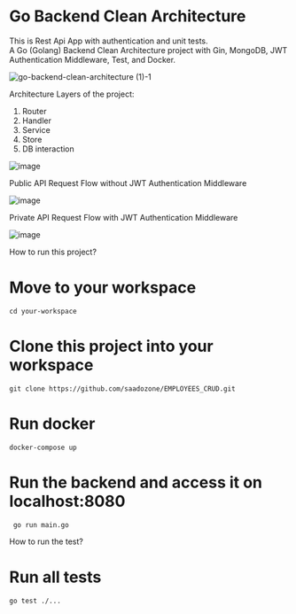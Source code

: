 # Go Backend Clean Architecture   

This is Rest Api App with authentication and unit tests.   
A Go (Golang) Backend Clean Architecture project with Gin, MongoDB, JWT Authentication Middleware, Test, and Docker. 
 
![go-backend-clean-architecture (1)-1](https://github.com/saadozone/EMPLOYEES_CRUD/assets/125872373/a49a1c06-2965-4fce-b67a-698ad556a02b)
 
Architecture Layers of the project: 

1) Router     
2) Handler
3) Service     
4) Store  
5) DB interaction  
 
![image](https://github.com/saadozone/EMPLOYEES_CRUD/assets/125872373/3bad2ded-a868-43d5-af95-9f6586c37dc0)

Public API Request Flow without JWT Authentication Middleware

![image](https://github.com/saadozone/EMPLOYEES_CRUD/assets/125872373/a2674c2e-3cd9-4b8c-a03a-35aac70a0872)

Private API Request Flow with JWT Authentication Middleware

![image](https://github.com/saadozone/EMPLOYEES_CRUD/assets/125872373/a5cc4085-3037-4f82-883a-e422c9d3680f)

How to run this project?

# Move to your workspace
```cd your-workspace```

# Clone this project into your workspace
```git clone https://github.com/saadozone/EMPLOYEES_CRUD.git```

# Run docker 
```docker-compose up```
# Run the backend and access it on localhost:8080 
``` go run main.go```

How to run the test?
# Run all tests
```go test ./...```


